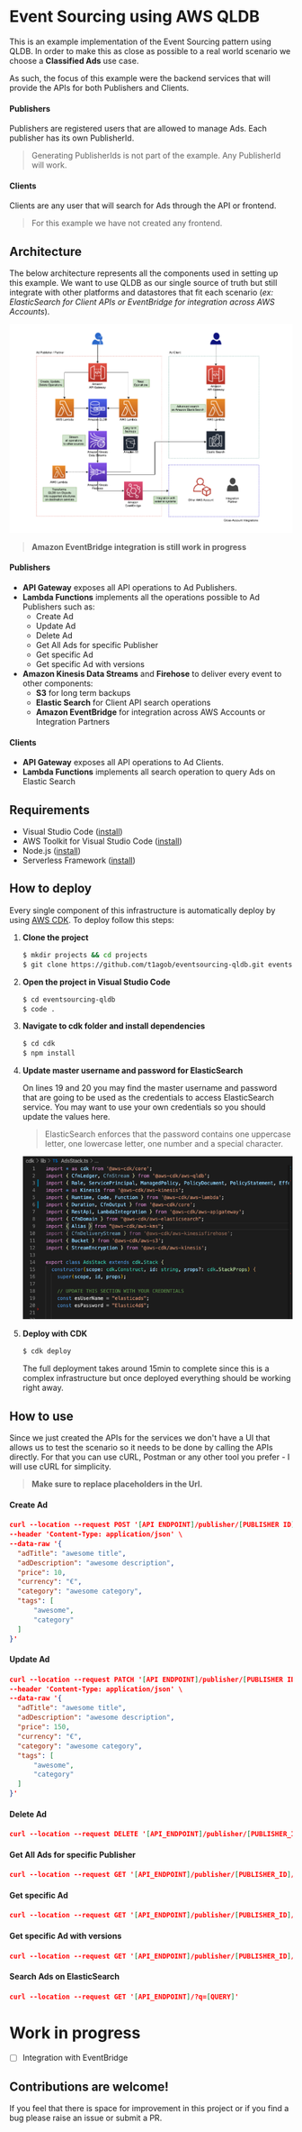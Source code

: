 # Event Sourcing using AWS QLDB
This is an example implementation of the Event Sourcing pattern using QLDB. In order to make this as close as possible to a real world scenario we choose a **Classified Ads** use case.

As such, the focus of this example were the backend services that will provide the APIs for both Publishers and Clients. 

#### Publishers
Publishers are registered users that are allowed to manage Ads. Each publisher has its own PublisherId. 

> Generating PublisherIds is not part of the example. Any PublisherId will work.

#### Clients 
Clients are any user that will search for Ads through the API or frontend.

> For this example we have not created any frontend.

## Architecture
The below architecture represents all the components used in setting up this example. We want to use QLDB as our single source of truth but still integrate with other platforms and datastores that fit each scenario (*ex: ElasticSearch for Client APIs or EventBridge for integration across AWS Accounts*).

![architecture](images/architecture.png)

> **Amazon EventBridge integration is still work in progress**

#### Publishers
- **API Gateway** exposes all API operations to Ad Publishers.
- **Lambda Functions** implements all the operations possible to Ad Publishers such as:
  - Create Ad
  - Update Ad
  - Delete Ad
  - Get All Ads for specific Publisher
  - Get specific Ad
  - Get specific Ad with versions 
- **Amazon Kinesis Data Streams** and **Firehose** to deliver every event to other components:
  - **S3** for long term backups
  - **Elastic Search** for Client API search operations
  - **Amazon EventBridge** for integration across AWS Accounts or Integration Partners

#### Clients
- **API Gateway** exposes all API operations to Ad Clients.
- **Lambda Functions** implements all search operation to query Ads on Elastic Search

## Requirements
- Visual Studio Code ([install](https://code.visualstudio.com/download))
- AWS Toolkit for Visual Studio Code ([install](https://docs.aws.amazon.com/toolkit-for-vscode/latest/userguide/setup-toolkit.html))
- Node.js ([install](https://nodejs.org/en/download/))
- Serverless Framework ([install](https://www.serverless.com/framework/docs/providers/aws/guide/installation/))
  


## How to deploy
Every single component of this infrastructure is automatically deploy by using [AWS CDK](https://aws.amazon.com/cdk/). To deploy follow this steps:

1. **Clone the project**

    ```bash
    $ mkdir projects && cd projects
    $ git clone https://github.com/t1agob/eventsourcing-qldb.git eventsourcing-qldb
    ```

2. **Open the project in Visual Studio Code**
   
    ```bash
    $ cd eventsourcing-qldb
    $ code .
    ```

3. **Navigate to cdk folder and install dependencies**
   
    ```bash
    $ cd cdk
    $ npm install
    ```

4. **Update master username and password for ElasticSearch**

    On lines 19 and 20 you may find the master username and password that are going to be used as the credentials to access ElasticSearch service. You may want to use your own credentials so you should update the values here.

    > ElasticSearch enforces that the password contains one uppercase letter, one lowercase letter, one number and a special character. 


    ![updateCredentials](images/updateCredentials.png)

5. **Deploy with CDK**

    ```bash
    $ cdk deploy
    ```

    The full deployment takes around 15min to complete since this is a complex infrastructure but once deployed everything should be working right away.


## How to use
Since we just created the APIs for the services we don't have a UI that allows us to test the scenario so it needs to be done by calling the APIs directly. For that you can use cURL, Postman or any other tool you prefer - I will use cURL for simplicity.

> **Make sure to replace placeholders in the Url.**

#### Create Ad

```json
curl --location --request POST '[API ENDPOINT]/publisher/[PUBLISHER ID]/ad' \
--header 'Content-Type: application/json' \
--data-raw '{
  "adTitle": "awesome title",
  "adDescription": "awesome description",
  "price": 10,
  "currency": "€",
  "category": "awesome category",
  "tags": [
      "awesome",
      "category"
  ]
}'
```

#### Update Ad

```json
curl --location --request PATCH '[API ENDPOINT]/publisher/[PUBLISHER ID]/ad/[AD ID]' \
--header 'Content-Type: application/json' \
--data-raw '{
  "adTitle": "awesome title",
  "adDescription": "awesome description",
  "price": 150,
  "currency": "€",
  "category": "awesome category",
  "tags": [
      "awesome",
      "category"
  ]
}'
```

#### Delete Ad

```json 
curl --location --request DELETE '[API_ENDPOINT]/publisher/[PUBLISHER_ID]/ad/[AD_ID]'
```

#### Get All Ads for specific Publisher

```json
curl --location --request GET '[API_ENDPOINT]/publisher/[PUBLISHER_ID]/ad'
```

#### Get specific Ad

```json
curl --location --request GET '[API_ENDPOINT]/publisher/[PUBLISHER_ID]/ad/[AD_ID]'
```

#### Get specific Ad with versions

```json
curl --location --request GET '[API_ENDPOINT]/publisher/[PUBLISHER_ID]/ad/[AD_ID]?versions=true'
```

#### Search Ads on ElasticSearch

```json
curl --location --request GET '[API_ENDPOINT]/?q=[QUERY]'
```

# Work in progress
- [ ] Integration with EventBridge


## Contributions are welcome!

If you feel that there is space for improvement in this project or if you find a bug please raise an issue or submit a PR.